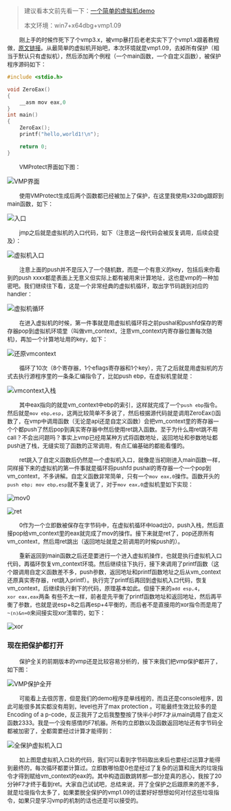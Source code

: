 > 建议看本文前先看一下：[一个简单的虚拟机demo](https://github.com/fangdada/ctf/tree/master/how2reverse/%E8%99%9A%E6%8B%9F%E6%9C%BA)
>
> 本文环境：win7+x64dbg+vmp1.09

&emsp;&emsp;<font size=2>刚上手的时候作死下了个vmp3.x，被vmp暴打后老老实实下了个vmp1.x跟着教程做，[原文链接](https://bbs.pediy.com/thread-221681.htm)。从最简单的虚拟机开始吧，本次环境就是vmp1.09，去掉所有保护（相当于默认只有虚拟机），然后添加两个例程（一个main函数，一个自定义函数），被保护程序源码如下：</font></br>

```C
#include <stdio.h>

void ZeroEax()
{
    __asm mov eax,0
}
int main()
{
    ZeroEax();
    printf("hello,world1!\n");

    return 0;
}
```

&emsp;&emsp;<font size=2>VMProtect界面如下图：</font></br>

![VMP界面](https://raw.githubusercontent.com/fangdada/ctf/master/how2reverse/VMProtect/VMProtect1.09%E5%88%86%E6%9E%90/screenshot/VMP%E4%BF%9D%E6%8A%A4.png)

&emsp;&emsp;<font size=2>使用VMProtect生成后两个函数都已经被加上了保护，在这里我使用x32dbg跟踪到main函数，如下：</font></br>

![入口](https://raw.githubusercontent.com/fangdada/ctf/master/how2reverse/VMProtect/VMProtect1.09%E5%88%86%E6%9E%90/screenshot/%E5%85%A5%E5%8F%A3pushkey.png)

&emsp;&emsp;<font size=2>jmp之后就是虚拟机的入口代码，如下（注意这一段代码会被反复调用，后续会提及）：</font></br>

![虚拟机入口](https://raw.githubusercontent.com/fangdada/ctf/master/how2reverse/VMProtect/VMProtect1.09%E5%88%86%E6%9E%90/screenshot/%E8%99%9A%E6%8B%9F%E6%9C%BA%E5%85%A5%E5%8F%A3.png)

&emsp;&emsp;<font size=2>注意上面的push并不是压入了一个随机数，而是一个有意义的key，包括后来你看到的push xxxx都是表面上无意义但实际上都有被用来计算地址，这也是vmp的一种加密吧。我们继续往下看，这是一个非常经典的虚拟机循环，取出字节码跳到对应的handler：</font></br>

![虚拟机循环](https://raw.githubusercontent.com/fangdada/ctf/master/how2reverse/VMProtect/VMProtect1.09%E5%88%86%E6%9E%90/screenshot/%E8%99%9A%E6%8B%9F%E6%9C%BA%E5%BE%AA%E7%8E%AF.png)

&emsp;&emsp;<font size=2>在进入虚拟机的时候，第一件事就是用虚拟机循环将之前pushal和pushfd保存的寄存器pop到虚拟机环境里（叫做vm_context，注意vm_context内寄存器位置每次随机)，再加一个计算地址用的key，如下：</font></br>

![还原vmcontext](https://raw.githubusercontent.com/fangdada/ctf/master/how2reverse/VMProtect/VMProtect1.09%E5%88%86%E6%9E%90/screenshot/%E8%BF%98%E5%8E%9Fvmcontext.png)

&emsp;&emsp;<font size=2>循环了10次（8个寄存器，1个eflags寄存器和1个key），完了之后就是用虚拟机的方式去执行源程序里的一条条汇编指令了，比如push ebp，在虚拟机里就是：</font></br>

![vmcontext入栈](https://raw.githubusercontent.com/fangdada/ctf/master/how2reverse/VMProtect/VMProtect1.09%E5%88%86%E6%9E%90/screenshot/vmcontext%E5%85%A5%E6%A0%88.png)

&emsp;&emsp;<font size=2>其中eax指向的就是vm_context中ebp的索引，这样就完成了一个`push ebp`指令。然后就是`mov ebp,esp`，这两比较简单不多说了，然后根据源代码就是调用ZeroEax()函数了，在vmp中调用函数（无论是api还是自定义函数）会把vm_context里的寄存器一个个都push了然后pop到真实寄存器中然后使用ret跳入函数。至于为什么用ret跳不用call？不会出问题吗？事实上vmp已经用某种方式将函数地址，返回地址和参数地址都push进了栈，无缝实现了函数的正常调用，有点汇编基础的都能看懂的。</font></br>

&emsp;&emsp;<font size=2>ret跳入了自定义函数后仍然是一个虚拟机入口，就像是当初刚进入main函数一样，同样接下来的虚拟机的第一件事就是循环将pushfd pushal的寄存器一个一个pop到vm_context，不多讲解。自定义函数非常简单，只有一个`mov eax,0`操作。函数开头的`push ebp; mov ebp,esp`就不重复说了，对于`mov eax,0`虚拟机里如下实现：</font></br>

![mov0](https://raw.githubusercontent.com/fangdada/ctf/master/how2reverse/VMProtect/VMProtect1.09%E5%88%86%E6%9E%90/screenshot/mov0.png)

![ret](https://raw.githubusercontent.com/fangdada/ctf/master/how2reverse/VMProtect/VMProtect1.09%E5%88%86%E6%9E%90/screenshot/ret.png)

&emsp;&emsp;<font size=2>0作为一个立即数被保存在字节码中，在虚拟机循环中load出0，push入栈，然后直接pop给vm_context里的eax就完成了mov的操作。接下来就是ret了，pop还原所有vm_context，然后用ret跳出（返回地址就是之前调用的时候push的）。</font></br>

&emsp;&emsp;<font size=2>重新返回到main函数之后还是要进行一个进入虚拟机操作，也就是执行虚拟机入口代码，再循环恢复vm_context环境。然后继续往下执行，接下来调用了printf函数（这个跟调用自定义函数差不多，push参数，返回地址和printf函数地址之后从vm_context还原真实寄存器，ret跳入printf）。执行完了printf后再回到虚拟机入口代码，恢复vm_context，后继续执行剩下的代码，原理基本如此。但接下来的`add esp,4`，`xor eax,eax`两条 有些不太一样，前者是先平衡了printf函数地址和返回地址，然后再平衡了参数，也就是说esp+8之后再esp+4平衡的，而后者不是直接用的xor指令而是用了`~(n)&n=0`来间接实现xor清零的，如下：</font></br>

![xor](https://raw.githubusercontent.com/fangdada/ctf/master/how2reverse/VMProtect/VMProtect1.09%E5%88%86%E6%9E%90/screenshot/xor%E6%B7%B7%E6%B7%86.png)

### 现在把保护都打开

&emsp;&emsp;<font size=2>保护全关的前期版本的vmp还是比较容易分析的，接下来我们把vmp保护都开了，如下图：</font></br>

![VMP保护全开](https://raw.githubusercontent.com/fangdada/ctf/master/how2reverse/VMProtect/VMProtect1.09%E5%88%86%E6%9E%90/screenshot/VMP%E4%BF%9D%E6%8A%A4%E5%85%A8%E5%BC%80.png)

&emsp;&emsp;<font size=2>可能看上去很厉害，但是我们的demo程序是单线程的，而且还是console程序，因此可能很多其实都没有用到，level也开了max protection 。可能最终生效比较多的是Encoding of a p-code，反正我开了之后我整整按了快半小时F7才从main调用了自定义函数2333。我是一个没有感情的F7机器。所有的立即数以及函数返回地址还有字节码全都被加密了，全都需要经过计算才能得到：</font></br>

![全保护虚拟机入口](https://raw.githubusercontent.com/fangdada/ctf/master/how2reverse/VMProtect/VMProtect1.09%E5%88%86%E6%9E%90/screenshot/%E5%85%A8%E4%BF%9D%E6%8A%A4%E8%99%9A%E6%8B%9F%E6%9C%BA%E5%85%A5%E5%8F%A3.png)

&emsp;&emsp;<font size=2>如上图是虚拟机入口处的代码，我们可以看到字节码取出来后也要经过运算才能得到最终的，每次循环都要计算过。立即数哪怕是0也是经过了复杂的运算和庞大的垃圾指令才得到赋给vm_context的eax的。其中构造函数跳转那一部分是真的恶心，我按了20分钟F7才终于看到ret。大家自己试试吧，总结来说，开了全保护之后跟原来的差不多，就是垃圾指令太多了，如果要脱全保护的vmp1.09的话要好好想想如何对付这些垃圾指令，如果只是学习vmp的机制的话也还是可以接受的。</font></br>
